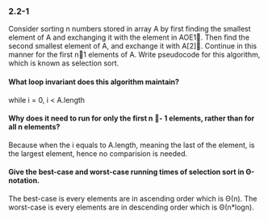 ### 2.2-1
Consider sorting n numbers stored in array A by first finding the smallest element
of A and exchanging it with the element in AOE1. Then find the second smallest
element of A, and exchange it with A[2]. Continue in this manner for the first n1
elements of A. Write pseudocode for this algorithm, which is known as selection
sort. 

#### What loop invariant does this algorithm maintain? 
while i = 0, i < A.length

#### Why does it need to run for only the first n - 1 elements, rather than for all n elements? 

Because when the i equals to A.length, meaning the last of the element, is the largest element, hence no comparision is needed.

#### Give the best-case and worst-case running times of selection sort in Θ-notation.

The best-case is every elements are in ascending order which is Θ(n). 
The worst-case is every elements are in descending order which is Θ(n*logn).
